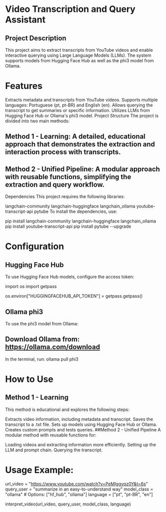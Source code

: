 # Video Transcription and Query Assistant
## Project Description
This project aims to extract transcripts from YouTube videos and enable interactive querying using Large Language Models (LLMs). The system supports models from Hugging Face Hub as well as the phi3 model from Ollama.

# Features
Extracts metadata and transcripts from YouTube videos.
Supports multiple languages: Portuguese (pt, pt-BR) and English (en).
Allows querying the transcript to get summaries or specific information.
Utilizes LLMs from Hugging Face Hub or Ollama's phi3 model.
Project Structure
The project is divided into two main methods:

## Method 1 - Learning: A detailed, educational approach that demonstrates the extraction and interaction process with transcripts.
## Method 2 - Unified Pipeline: A modular approach with reusable functions, simplifying the extraction and query workflow.
Dependencies
This project requires the following libraries:

langchain-community
langchain-huggingface
langchain_ollama
youtube-transcript-api
pytube
To install the dependencies, use:

pip install langchain-community langchain-huggingface langchain_ollama
pip install youtube-transcript-api
pip install pytube --upgrade

# Configuration
## Hugging Face Hub
To use Hugging Face Hub models, configure the access token:

import os
import getpass

os.environ["HUGGINGFACEHUB_API_TOKEN"] = getpass.getpass()

## Ollama phi3
To use the phi3 model from Ollama:

## Download Ollama from: https://ollama.com/download
In the terminal, run:
ollama pull phi3

# How to Use
## Method 1 - Learning
This method is educational and explores the following steps:

Extracts video information, including metadata and transcript.
Saves the transcript to a .txt file.
Sets up models using Hugging Face Hub or Ollama.
Creates custom prompts and tests queries.
##Method 2 - Unified Pipeline
A modular method with reusable functions for:

Loading videos and extracting information more efficiently.
Setting up the LLM and prompt chain.
Querying the transcript.

# Usage Example:
url_video = "https://www.youtube.com/watch?v=PeMlggyqz0Y&t=6s"
query_user = "summarize in an easy-to-understand way"
model_class = "ollama" # Options: ["hf_hub", "ollama"]
language = ["pt", "pt-BR", "en"]

interpret_video(url_video, query_user, model_class, language)



